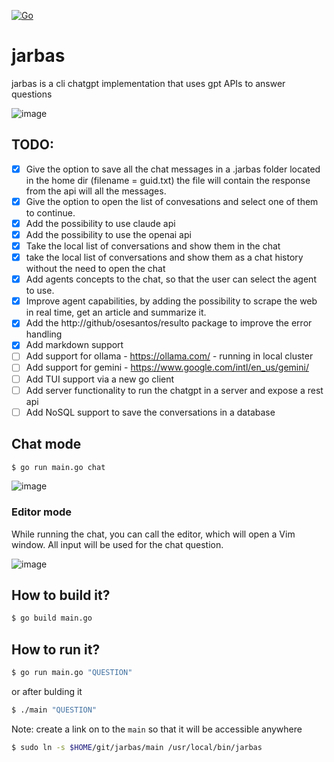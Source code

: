 [![Go](https://github.com/osesantos/jarbas/actions/workflows/go.yml/badge.svg)](https://github.com/osesantos/jarbas/actions/workflows/go.yml)

# jarbas
jarbas is a cli chatgpt implementation that uses gpt APIs to answer questions

![image](https://user-images.githubusercontent.com/20876378/227887438-f0d6b129-0c4c-4ca6-8be6-a180c08a32fd.png)

## TODO:
- [x] Give the option to save all the chat messages in a .jarbas folder located in the home dir (filename = guid.txt) the file will contain the response from the api will all the messages.
- [x] Give the option to open the list of convesations and select one of them to continue.
- [x] Add the possibility to use claude api
- [x] Add the possibility to use the openai api
- [x] Take the local list of conversations and show them in the chat
- [x] take the local list of conversations and show them as a chat history without the need to open the chat
- [x] Add agents concepts to the chat, so that the user can select the agent to use.
- [x] Improve agent capabilities, by adding the possibility to scrape the web in real time, get an article and summarize it.
- [x] Add the http://github/osesantos/resulto package to improve the error handling
- [x] Add markdown support
- [ ] Add support for ollama - https://ollama.com/ - running in local cluster
- [ ] Add support for gemini - https://www.google.com/intl/en_us/gemini/
- [ ] Add TUI support via a new go client
- [ ] Add server functionality to run the chatgpt in a server and expose a rest api
- [ ] Add NoSQL support to save the conversations in a database

## Chat mode

```bash 
$ go run main.go chat
```

![image](https://user-images.githubusercontent.com/20876378/228389477-c64b037d-5cf4-41e1-9cc0-9764e742ed22.png)

### Editor mode

While running the chat, you can call the editor, which will open a Vim window. All input will be used for the chat question.

![image](https://github.com/user-attachments/assets/a3543fa7-53a8-4008-8893-df34bbda990f)

## How to build it?

```bash
$ go build main.go
```

## How to run it?

```bash
$ go run main.go "QUESTION"
```
or after bulding it
```bash
$ ./main "QUESTION"
```

Note: create a link on to the `main` so that it will be accessible anywhere
```bash
$ sudo ln -s $HOME/git/jarbas/main /usr/local/bin/jarbas
```
